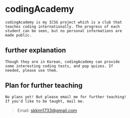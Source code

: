 # codingAcademy
```
codingAcademy is my ICSG project which is a club that 
teaches coding internationally. The progress of each 
student can be seen, but no personal informations are 
made public.
```

## further explanation
```
Though they are in Korean, codingAcademy can provide 
some interesting coding tests, and pop quizes. If 
needed, please use them.
```

## Plan for further teaching
```
No plans yet! But please email me for further teaching! 
If you'd like to be taught, mail me. 
```
> Email: skkim1733@gmail.com